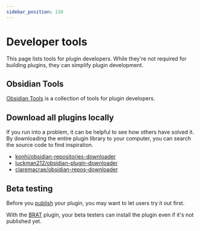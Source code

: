```yaml
---
sidebar_position: 110
---
```


# Developer tools

This page lists tools for plugin developers. While they're not required for building plugins, they can simplify plugin development.

## Obsidian Tools

[Obsidian Tools](https://github.com/obsidian-tools/obsidian-tools) is a collection of tools for plugin developers.

## Download all plugins locally

If you run into a problem, it can be helpful to see how others have solved it. By downloading the entire plugin library to your computer, you can search the source code to find inspiration.

- [konhi/obsidian-repositories-downloader](https://github.com/konhi/obsidian-repositories-downloader)
- [luckman212/obsidian-plugin-downloader](https://github.com/luckman212/obsidian-plugin-downloader)
- [claremacrae/obsidian-repos-downloader](https://github.com/claremacrae/obsidian-repos-downloader)

## Beta testing

Before you [publish](publishing/submit-your-plugin.md) your plugin, you may want to let users try it out first.

With the [BRAT](https://github.com/TfTHacker/obsidian42-brat) plugin, your beta testers can install the plugin even if it's not published yet.
